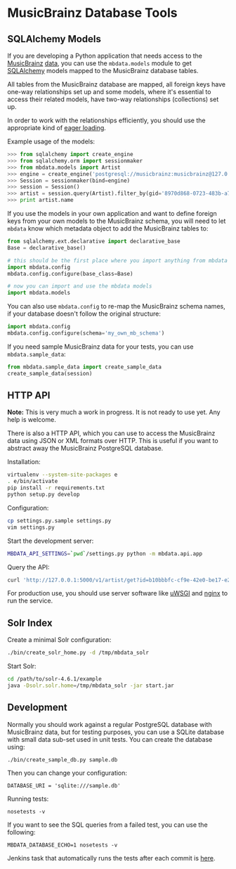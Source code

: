 MusicBrainz Database Tools
==========================

SQLAlchemy Models
-----------------

If you are developing a Python application that needs access to the [MusicBrainz](https://musicbrainz.org/)
[data](https://musicbrainz.org/doc/MusicBrainz_Database),
you can use the `mbdata.models` module to get [SQLAlchemy](http://www.sqlalchemy.org/)
models mapped to the MusicBrainz database tables.

All tables from the MusicBrainz database are mapped, all foreign keys have one-way
relationships set up and some models, where it's essential to access their
related models, have two-way relationships (collections) set up.

In order to work with the relationships efficiently, you should use the appropriate
kind of [eager loading](http://docs.sqlalchemy.org/en/latest/orm/loading_relationships.html).

Example usage of the models:

```python
>>> from sqlalchemy import create_engine
>>> from sqlalchemy.orm import sessionmaker
>>> from mbdata.models import Artist
>>> engine = create_engine('postgresql://musicbrainz:musicbrainz@127.0.0.1/musicbrainz', echo=True)
>>> Session = sessionmaker(bind=engine)
>>> session = Session()
>>> artist = session.query(Artist).filter_by(gid='8970d868-0723-483b-a75b-51088913d3d4').first()
>>> print artist.name
```

If you use the models in your own application and want to define foreign keys from your own models
to the MusicBrainz schema, you will need to let `mbdata` know which metadata object to
add the MusicBrainz tables to:

```python
from sqlalchemy.ext.declarative import declarative_base
Base = declarative_base()

# this should be the first place where you import anything from mbdata
import mbdata.config
mbdata.config.configure(base_class=Base)

# now you can import and use the mbdata models
import mbdata.models
```

You can also use `mbdata.config` to re-map the MusicBrainz schema names, if your
database doesn't follow the original structure:

```python
import mbdata.config
mbdata.config.configure(schema='my_own_mb_schema')
```

If you need sample MusicBrainz data for your tests, you can use `mbdata.sample_data`:

```python
from mbdata.sample_data import create_sample_data
create_sample_data(session)
```

HTTP API
--------

**Note:** This is very much a work in progress. It is not ready to use yet. Any help is welcome.

There is also a HTTP API, which you can use to access the MusicBrainz data using
JSON or XML formats over HTTP. This is useful if you want to abstract away the
MusicBrainz PostgreSQL database.

Installation:

```sh
virtualenv --system-site-packages e
. e/bin/activate
pip install -r requirements.txt
python setup.py develop
```

Configuration:

```sh
cp settings.py.sample settings.py
vim settings.py
```

Start the development server:

```sh
MBDATA_API_SETTINGS=`pwd`/settings.py python -m mbdata.api.app
```

Query the API:

```sh
curl 'http://127.0.0.1:5000/v1/artist/get?id=b10bbbfc-cf9e-42e0-be17-e2c3e1d2600d'
```

For production use, you should use server software like
[uWSGI](http://projects.unbit.it/uwsgi/) and
[nginx](http://nginx.org/) to run the service.

Solr Index
----------

Create a minimal Solr configuration:

```sh
./bin/create_solr_home.py -d /tmp/mbdata_solr
```

Start Solr:

```sh
cd /path/to/solr-4.6.1/example
java -Dsolr.solr.home=/tmp/mbdata_solr -jar start.jar
```

Development
-----------

Normally you should work against a regular PostgreSQL database with MusicBrainz
data, but for testing purposes, you can use a SQLite database with small data
sub-set used in unit tests. You can create the database using:

    ./bin/create_sample_db.py sample.db

Then you can change your configuration:

    DATABASE_URI = 'sqlite:///sample.db'

Running tests:

    nosetests -v

If you want to see the SQL queries from a failed test, you can use the following:

    MBDATA_DATABASE_ECHO=1 nosetests -v

Jenkins task that automatically runs the tests after each commit is [here](http://build.oxygene.sk/job/mbdata/).

